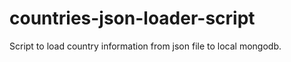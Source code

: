 # countries-json-loader-script

Script to load country information from json file to local mongodb.
